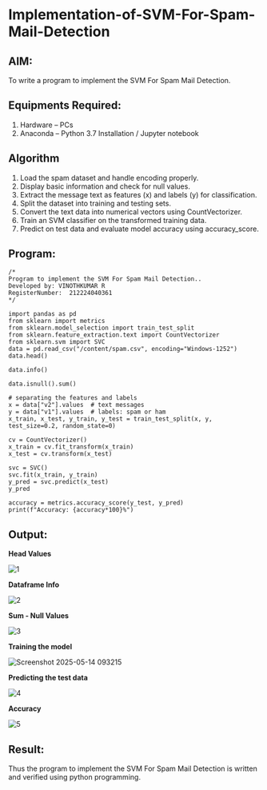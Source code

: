 # Implementation-of-SVM-For-Spam-Mail-Detection

## AIM:
To write a program to implement the SVM For Spam Mail Detection.

## Equipments Required:
1. Hardware – PCs
2. Anaconda – Python 3.7 Installation / Jupyter notebook

## Algorithm

1. Load the spam dataset and handle encoding properly.
2. Display basic information and check for null values.
3. Extract the message text as features (x) and labels (y) for classification.
4. Split the dataset into training and testing sets.
5. Convert the text data into numerical vectors using CountVectorizer.
6. Train an SVM classifier on the transformed training data.
7. Predict on test data and evaluate model accuracy using accuracy_score.

## Program:
```
/*
Program to implement the SVM For Spam Mail Detection..
Developed by: VINOTHKUMAR R
RegisterNumber:  212224040361
*/
```
```
import pandas as pd
from sklearn import metrics
from sklearn.model_selection import train_test_split
from sklearn.feature_extraction.text import CountVectorizer
from sklearn.svm import SVC
data = pd.read_csv("/content/spam.csv", encoding="Windows-1252")
data.head()
```
```
data.info()
```
```
data.isnull().sum()
```
```
# separating the features and labels
x = data["v2"].values  # text messages
y = data["v1"].values  # labels: spam or ham
x_train, x_test, y_train, y_test = train_test_split(x, y, test_size=0.2, random_state=0)
```
```
cv = CountVectorizer()
x_train = cv.fit_transform(x_train)
x_test = cv.transform(x_test)
```
```
svc = SVC()
svc.fit(x_train, y_train)
y_pred = svc.predict(x_test)
y_pred
```
```
accuracy = metrics.accuracy_score(y_test, y_pred)
print(f"Accuracy: {accuracy*100}%")
```



## Output:
**Head Values**

![1](https://github.com/user-attachments/assets/fe3d5235-db0e-40b8-8c69-f15e89d4f166)


**Dataframe Info**

![2](https://github.com/user-attachments/assets/2319c44f-4825-4961-8d1f-983bab13a833)


**Sum - Null Values**


![3](https://github.com/user-attachments/assets/4939e0fb-f364-495f-a74c-084ee0fb0849)


**Training the model**

![Screenshot 2025-05-14 093215](https://github.com/user-attachments/assets/aa6e8b63-3df0-46f5-8853-c33569ead761)


**Predicting the test data**

![4](https://github.com/user-attachments/assets/ff3fbd2e-2327-4cde-8c1b-2a7ab1800a4a)



**Accuracy**

![5](https://github.com/user-attachments/assets/33e1ddea-740c-441b-b3cd-cf2a86a982d6)


## Result:
Thus the program to implement the SVM For Spam Mail Detection is written and verified using python programming.
